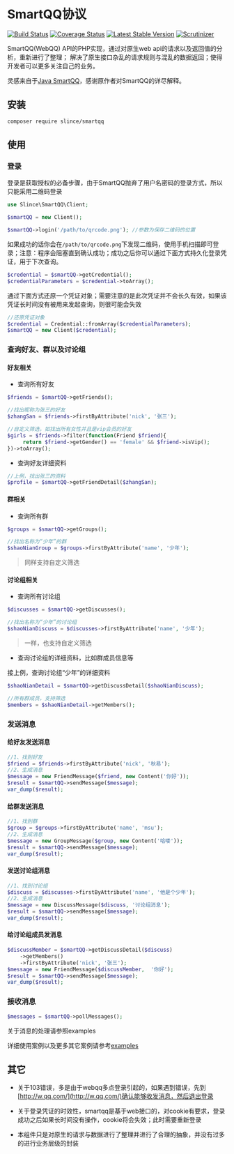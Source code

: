 # SmartQQ协议

[![Build Status](https://img.shields.io/travis/slince/smartqq/master.svg?style=flat-square)](https://travis-ci.org/slince/smartqq)
[![Coverage Status](https://img.shields.io/codecov/c/github/slince/smartqq.svg?style=flat-square)](https://codecov.io/github/slince/smartqq)
[![Latest Stable Version](https://img.shields.io/packagist/v/slince/smartqq.svg?style=flat-square&label=stable)](https://packagist.org/packages/slince/smartqq)
[![Scrutinizer](https://img.shields.io/scrutinizer/g/slince/smartqq.svg?style=flat-square)](https://scrutinizer-ci.com/g/slince/smartqq/?branch=master)

SmartQQ(WebQQ) API的PHP实现，通过对原生web api的请求以及返回值的分析，重新进行了整理；
解决了原生接口杂乱的请求规则与混乱的数据返回；使得开发者可以更多关注自己的业务。

灵感来自于[Java SmartQQ](https://github.com/ScienJus/smartqq)，感谢原作者对SmartQQ的详尽解释。

## 安装

```bash
composer require slince/smartqq
```

## 使用

### 登录
登录是获取授权的必备步骤，由于SmartQQ抛弃了用户名密码的登录方式，所以只能采用二维码登录

```php
use Slince\SmartQQ\Client;

$smartQQ = new Client();

$smartQQ->login('/path/to/qrcode.png'); //参数为保存二维码的位置
```
如果成功的话你会在`/path/to/qrcode.png`下发现二维码，使用手机扫描即可登录；注意：程序会阻塞直到确认成功；成功之后你可以通过下面方式持久化登录凭证，用于下次查询。

```php
$credential = $smartQQ->getCredential();
$credentialParameters = $credential->toArray();
```

通过下面方式还原一个凭证对象；需要注意的是此次凭证并不会长久有效，如果该凭证长时间没有被用来发起查询，则很可能会失效

```php
//还原凭证对象
$credential = Credential::fromArray($credentialParameters);
$smartQQ = new Client($credential);
```

### 查询好友、群以及讨论组

#### 好友相关

- 查询所有好友

```php
$friends = $smartQQ->getFriends();

//找出昵称为张三的好友
$zhangSan = $friends->firstByAttribute('nick', '张三');

//自定义筛选，如找出所有女性并且是vip会员的好友
$girls = $friends->filter(function(Friend $friend){
     return $friend->getGender() == 'female' && $friend->isVip();
})->toArray();
```

- 查询好友详细资料

```php
//上例，找出张三的资料
$profile = $smartQQ->getFriendDetail($zhangSan);
```

#### 群相关

- 查询所有群

```php
$groups = $smartQQ->getGroups();

//找出名称为“少年”的群
$shaoNianGroup = $groups->firstByAttribute('name', '少年');
```
> 同样支持自定义筛选

#### 讨论组相关

- 查询所有讨论组

```php
$discusses = $smartQQ->getDiscusses();

//找出名称为“少年”的讨论组
$shaoNianDiscuss = $discusses->firstByAttribute('name', '少年');
```
> 一样，也支持自定义筛选

- 查询讨论组的详细资料，比如群成员信息等

接上例，查询讨论组“少年”的详细资料

```php
$shaoNianDetail = $smartQQ->getDiscussDetail($shaoNianDiscuss);

//所有群成员，支持筛选
$members = $shaoNianDetail->getMembers();
```

### 发送消息

#### 给好友发送消息

```php
//1、找到好友
$friend = $friends->firstByAttribute('nick', '秋易');
//2、生成消息
$message = new FriendMessage($friend, new Content('你好'));
$result = $smartQQ->sendMessage($message);
var_dump($result);
```

#### 给群发送消息

```php
//1、找到群
$group = $groups->firstByAttribute('name', 'msu');
//2、生成消息
$message = new GroupMessage($group, new Content('哈喽'));
$result = $smartQQ->sendMessage($message);
var_dump($result);
```

#### 发送讨论组消息

```php
//1、找到讨论组
$discuss = $discusses->firstByAttribute('name', '他是个少年');
//2、生成消息
$message = new DiscussMessage($discuss, '讨论组消息');
$result = $smartQQ->sendMessage($message);
var_dump($result);
```

#### 给讨论组成员发消息

```php
$discussMember = $smartQQ->getDiscussDetail($discuss)
    ->getMembers()
    ->firstByAttribute('nick', '张三');
$message = new FriendMessage($discussMember,  '你好');
$result = $smartQQ->sendMessage($message);
var_dump($result);
```

### 接收消息

```php
$messages = $smartQQ->pollMessages();
```
关于消息的处理请参照examples

详细使用案例以及更多其它案例请参考[examples](./examples)

## 其它

- 关于103错误，多是由于webqq多点登录引起的，如果遇到错误，先到[http://w.qq.com/](http://w.qq.com/)确认能够收发消息，然后退出登录

- 关于登录凭证的时效性，smartqq是基于web接口的，对cookie有要求，登录成功之后如果长时间没有操作，cookie将会失效；此时需要重新登录

- 本组件只是对原生的请求与数据进行了整理并进行了合理的抽象，并没有过多的进行业务层级的封装
